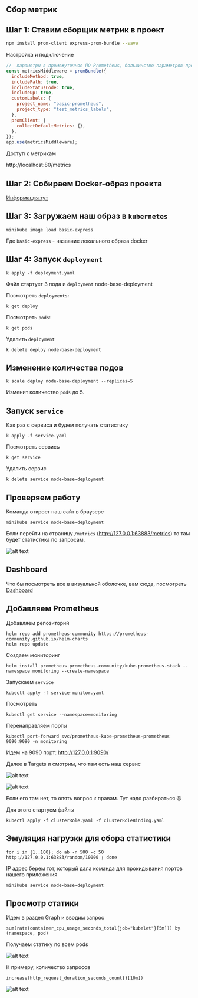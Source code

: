 ## Сбор метрик 

## Шаг 1: Ставим сборщик метрик в проект 

```bash
npm install prom-client express-prom-bundle --save
```

Настройка и подключение 

```js
//  параметры в промежуточное ПО Prometheus, большинство параметров предназначены для метрики гистограммы http_request_duration_seconds
const metricsMiddleware = promBundle({
  includeMethod: true,
  includePath: true,
  includeStatusCode: true,
  includeUp: true,
  customLabels: {
    project_name: "basic-prometheus",
    project_type: "test_metrics_labels",
  },
  promClient: {
    collectDefaultMetrics: {},
  },
});
app.use(metricsMiddleware);
```

Доступ к метрикам 

http://localhost:80/metrics 

## Шаг 2: Собираем Docker-образ проекта

[Информация тут](./docker.md)

## Шаг 3: Загружаем наш образ в `kubernetes`

```
minikube image load basic-express 
```
Где `basic-express`  - название локального образа docker


## Шаг 4: Запуск `deployment`

```
k apply -f deployment.yaml 
```

Файл стартует 3 пода и `deployment` node-base-deployment 

Посмотреть `deployments`:
```
k get deploy
```

Посмотреть `pods`:

```
k get pods
```

Удалить `deployment`

```
k delete deploy node-base-deployment
```

## Изменение количества подов 

```
k scale deploy node-base-deployment --replicas=5
```
Изменит количество `pods` до 5. 

## Запуск `service`

Как раз с сервиса и будем получать статистику

```
k apply -f service.yaml 
```

Посмотреть сервисы

```
k get service
```

Удалить сервис

```
k delete service node-base-deployment
```

## Проверяем работу 

Команда откроет наш сайт в браузере

```
minikube service node-base-deployment
```

Если перейти на страницу `/metrics` (http://127.0.0.1:63883/metrics) то там будет статистика по запросам.

![alt text](./images/stat.png)




## Dashboard

Что бы посмотреть все в визуальной оболочке, вам сюда, посмотреть [Dashboard](./dashboard.md)

## Добавляем Prometheus

Добавляем репозиторий
```
helm repo add prometheus-community https://prometheus-community.github.io/helm-charts
helm repo update
```
Создаем мониторинг
```
helm install prometheus prometheus-community/kube-prometheus-stack --namespace monitoring --create-namespace
```

Запускаем `service`

```
kubectl apply -f service-monitor.yaml 
```
 
Посмотреть 

```
kubectl get service --namespace=monitoring
```

Перенаправляем порты 

```
kubectl port-forward svc/prometheus-kube-prometheus-prometheus 9090:9090 -n monitoring
```

Идем на 9090 порт:  http://127.0.0.1:9090/

Далее в Targets и смотрим, что там есть наш сервис

![alt text](./images//targets.png)

![alt text](./images/our_service.png)

Если его там нет, то опять вопрос к правам. Тут надо разбираться 😃

Для этого стартуем файлы 

```
kubectl apply -f clusterRole.yaml -f clusterRoleBinding.yaml 
```

## Эмуляция нагрузки  для сбора статистики

```
for i in {1..100}; do ab -n 500 -c 50 http://127.0.0.1:63883/random/10000 ; done
```

IP адрес берем тот, который дала команда для прокидывания портов нашего приложения

```
minikube service node-base-deployment
````

## Просмотр статики 

Идем в раздел Graph и вводим запрос 

```
sum(rate(container_cpu_usage_seconds_total{job="kubelet"}[5m])) by (namespace, pod)
```
Получаем статику по всем pods

![alt text](./images/q/q1.png)

К примеру, количество запросов 

```
increase(http_request_duration_seconds_count{}[10m])
```

![alt text](./images/q/q2.png)
